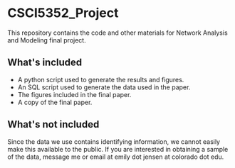 # CSCI5352_Project
This repository contains the code and other materials for Network Analysis and Modeling final project.

## What's included
- A python script used to generate the results and figures.
- An SQL script used to generate the data used in the paper.
- The figures included in the final paper.
- A copy of the final paper.

## What's not included
Since the data we use contains identifying information, we cannot easily make this available to the public. If you are interested in obtaining a sample of the data, message me or email at emily dot jensen at colorado dot edu.
